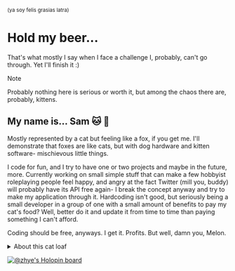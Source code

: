 <sub>(ya soy felis grasias latra)</sub>
# Hold my beer...
That's what mostly I say when I face a challenge I, probably, can't go through. Yet I'll finish it :)

> [!NOTE]
> Probably nothing here is serious or worth it, but among the chaos there are, probably, kittens.

## My name is... Sam :cat: :fox_face:
Mostly represented by a cat but feeling like a fox, if you get me. I'll demonstrate that foxes are like cats, but with dog hardware and kitten software- mischievous little things.

I code for fun, and I try to have one or two projects and maybe in the future, more. Currently working on small simple stuff that can make a few hobbyist roleplaying people feel happy, and angry at the fact Twitter (mill you, buddy) will probably have its API free again- I break the concept anyway and try to make my application through it. Hardcoding isn't good, but seriously being a small developer in a group of one with a small amount of benefits to pay my cat's food? Well, better do it and update it from time to time than paying something I can't afford.

Coding should be free, anyways. I get it. Profits. But well, damn you, Melon.

<details>

<summary>About this cat loaf</summary>

### Why are you still here?

I code, or I try to. Unfortunately I don't work in the area I like and probably love because hell I like aesthetics and web page front building tecnologies (aight, it doesn't have to be WEBPAGE, but we get the deal).

English is not my first language, and I kind of have a weird sense of humour, sarcasm and predisposal weird love for cats, sharks and foxes. Might change my name to Azeri, sounds like Azure, but means fox in basque which makes it waaaaaay long better.

I also like silly short stupid humour, like those jokes you tell but nobody would laugh and the room would end up feeling awkward? Got you, I'd crack.

</details>

[![@zhye's Holopin board](https://holopin.me/zhye)](https://holopin.io/@zhye)
